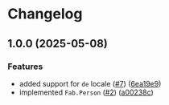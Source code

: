 # Changelog

## 1.0.0 (2025-05-08)


### Features

* added support for `de` locale ([#7](https://github.com/Fab-Elixir/fab_person/issues/7)) ([6ea19e9](https://github.com/Fab-Elixir/fab_person/commit/6ea19e9eecc2a68437cd97b58320ded86452d2c6))
* implemented `Fab.Person` ([#2](https://github.com/Fab-Elixir/fab_person/issues/2)) ([a00238c](https://github.com/Fab-Elixir/fab_person/commit/a00238c68dd7890187350fc6702ffa6e866607ec))
